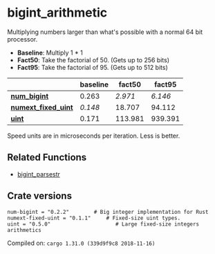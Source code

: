 # bigint_arithmetic
Multiplying numbers larger than what's possible with a normal 64 bit processor.

* **Baseline**: Multiply 1 * 1
* **Fact50**: Take the factorial of 50. (Gets up to 256 bits)
* **Fact95**: Take the factorial of 95. (Gets up to 512 bits)

| | baseline | fact50 | fact95 |
| --- | --- | --- | --- |
| **[num_bigint](https://crates.io/crates/num_bigint)** | 0.263 | *2.971* | *6.146* |
| **[numext_fixed_uint](https://crates.io/crates/numext_fixed_uint)** | *0.148* | 18.707 | 94.112 |
| **[uint](https://crates.io/crates/uint)** | 0.171 | 113.981 | 939.391 |

Speed units are in microseconds per iteration. Less is better.

## Related Functions

* [bigint_parsestr](../bigint_parsestr)

## Crate versions

    num-bigint = "0.2.2"        # Big integer implementation for Rust
    numext-fixed-uint = "0.1.1"     # Fixed-size uint types.
    uint = "0.5.0"                     # Large fixed-size integers arithmetics

Compiled on: `cargo 1.31.0 (339d9f9c8 2018-11-16)`
